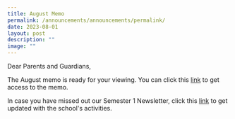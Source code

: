 ```yaml
---
title: August Memo
permalink: /announcements/announcements/permalink/
date: 2023-08-01
layout: post
description: ""
image: ""
---
```

Dear Parents and Guardians, 

The August memo is ready for your viewing. You can click this [link](/files/Monthly%20Memo/august%20kcs%20memo.pdf) to get access to the memo. 

In case you have missed out our Semester 1 Newsletter, click this [link](https://heyzine.com/flip-book/aa69ed4ede.html) to get updated with the school's activities.